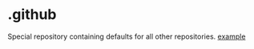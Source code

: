 # .github

Special repository containing defaults for all other repositories.  [example](https://www.freecodecamp.org/news/how-to-use-the-dot-github-repository/)
